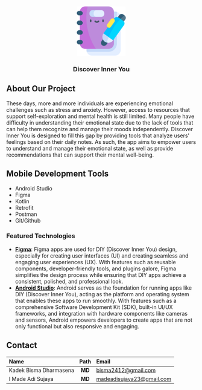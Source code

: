 <a id="readme-top"></a>

<!-- PROJECT LOGO -->
<br />
<div align="center">
  <a href="https://github.com/othneildrew/Best-README-Template">
    <img src="app/src/main/res/drawable/logo_diy.png" alt="Logo" width="130" height="130">
  </a>

  <h3 align="center">Discover Inner You</h3>

  <p align="center">
  </p>
</div>

<!-- ABOUT THE PROJECT -->

## **About Our Project**

These days, more and more individuals are experiencing emotional challenges such as stress and anxiety. However, access to resources that support self-exploration and mental health is still limited. Many people have difficulty in understanding their emotional state due to the lack of tools that can help them recognize and manage their moods independently. Discover Inner You is designed to fill this gap by providing tools that analyze users' feelings based on their daily notes. As such, the app aims to empower users to understand and manage their emotional state, as well as provide recommendations that can support their mental well-being.

## **Mobile Development Tools**

- Android Studio
- Figma
- Kotlin
- Retrofit
- Postman
- Git/Github

### Featured Technologies

- **[Figma](https://www.figma.com/)**: Figma apps are used for DIY (Discover Inner You) design, especially for creating user interfaces (UI) and creating seamless and engaging user experiences (UX). With features such as reusable components, developer-friendly tools, and plugins galore, Figma simplifies the design process while ensuring that DIY apps achieve a consistent, polished, and professional look.
- **[Android Studio](https://developer.android.com/studio)**: Android serves as the foundation for running apps like DIY (Discover Inner You), acting as the platform and operating system that enables these apps to run smoothly. With features such as a comprehensive Software Development Kit (SDK), built-in UI/UX frameworks, and integration with hardware components like cameras and sensors, Android empowers developers to create apps that are not only functional but also responsive and engaging.

## Contact

| Name                  |  Path  | Email                     |
| :------------------- | :----: | :------------------------ |
| Kadek Bisma Dharmasena	  | **MD** | bisma2412@gmail.com   |
| I Made Adi Sujaya	  | **MD** | madeadisujaya23@gmail.com      |
